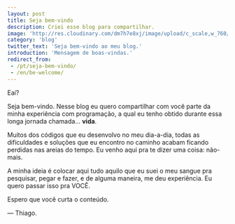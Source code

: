 ```yaml
---
layout: post
title: Seja bem-vindo
description: Criei esse blog para compartilhar.
image: 'http://res.cloudinary.com/dm7h7e8xj/image/upload/c_scale,w_760/v1504807239/morpheus_xdzgg1.jpg'
category: 'blog'
twitter_text: 'Seja bem-vindo ao meu blog.'
introduction: 'Mensagem de boas-vindas.'
redirect_from:
 - /pt/seja-bem-vindo/
 - /en/be-welcome/
---
```


Eaí?

Seja bem-vindo. Nesse blog eu quero compartilhar com você parte da minha 
experiência com programação, a qual eu tenho obtido durante essa longa jornada 
chamada... **vida**.

Muitos dos códigos que eu desenvolvo no meu dia-a-dia, todas as dificuldades e 
soluções que eu encontro no caminho acabam ficando perdidas nas areias do 
tempo. Eu venho aqui pra te dizer uma coisa: não-mais.

A minha ideia é colocar aqui tudo aquilo que eu suei o meu sangue pra pesquisar, 
pegar e fazer, e de alguma maneira, me deu experiência. Eu quero passar isso pra 
VOCÊ.

Espero que você curta o conteúdo.

— Thiago.
